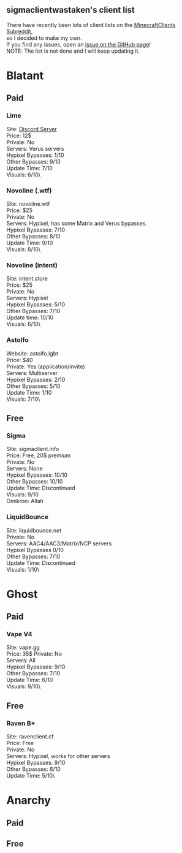 ## sigmaclientwastaken's client list
There have recently been lots of client lists on the [MinecraftClients Subreddit](https://reddit.com/r/minecraftclients), \
so I decided to make my own. \
If you find any issues, open an [issue on the GitHub page](https://github.com/sigmaclientwastaken/clients-list/issues)! \
NOTE: The list is not done and I will keep updating it.

# Blatant
## Paid
### Lime
Site: [Discord Server](https://discord.gg/F2HDU9d7)\
Price: 12$\
Private: No\
Servers: Verus servers\
Hypixel Bypasses: 1/10\
Other Bypasses: 9/10\
Update Time: 7/10\
Visuals: 6/10\
### Novoline (.wtf)
Site: novoline.wtf\
Price: $25\
Private: No\
Servers: Hypixel, has some Matrix and Verus bypasses.\
Hypixel Bypasses: 7/10\
Other Bypasses: 8/10\
Update Time: 9/10\
Visuals: 8/10\
### Novoline (intent)
Site: intent.store\
Price: $25\
Private: No\
Servers: Hypixel\
Hypixel Bypasses: 5/10\
Other Bypasses: 7/10\
Update time: 10/10\
Visuals: 6/10\
### Astolfo
Website: astolfo.lgbt\
Price: $40\
Private: Yes (application/invite)\
Servers: Multiserver\
Hypixel Bypasses: 2/10\
Other Bypasses: 5/10\
Update Time: 1/10\
Visuals: 7/10\
## Free
### Sigma
Site: sigmaclient.info\
Price: Free, 20$ premium\
Private: No\
Servers: None\
Hypixel Bypasses: 10/10\
Other Bypasses: 10/10\
Update Time: Discontinued\
Visuals: 9/10\
Omikron: Allah
### LiquidBounce
Site: liquidbounce.net\
Private: No\
Servers: AAC4/AAC3/Matrix/NCP servers\
Hypixel Bypasses 0/10\
Other Bypasses: 7/10\
Update Time: Discontinued\
Visuals: 1/10\
# Ghost
## Paid
### Vape V4
Site: vape.gg\
Price: 35$
Private: No\
Servers: All\
Hypixel Bypasses: 9/10\
Other Bypasses: 7/10\
Update Time: 6/10\
Visuals: 9/10\
## Free
### Raven B+
Site: ravenclient.cf\
Price: Free\
Private: No\
Servers: Hypixel, works for other servers\
Hypixel Bypasses: 9/10\
Other Bypasses: 6/10\
Update Time: 5/10\
# Anarchy
## Paid
## Free
